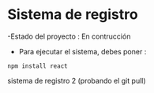 <h1>Sistema de registro</h1>

-Estado del proyecto : En contrucción
- Para ejecutar el sistema, debes poner :

```npm install react ```


sistema de registro 2 (probando el git pull)
